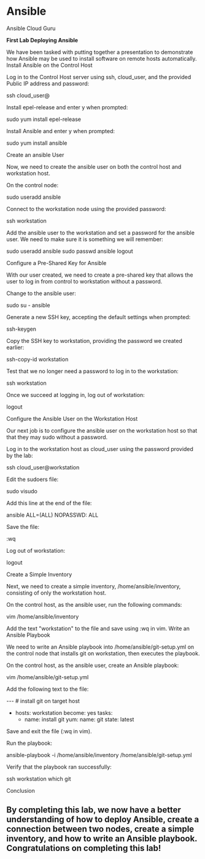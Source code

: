 # Ansible
Ansible Cloud Guru

<B>First Lab 
Deploying Ansible</B>

We have been tasked with putting together a presentation to demonstrate how Ansible may be used to install software on remote hosts automatically.
Install Ansible on the Control Host

Log in to the Control Host server using ssh, cloud_user, and the provided Public IP address and password:

ssh cloud_user@<PUBLIC IP>

Install epel-release and enter y when prompted:

sudo yum install epel-release

Install Ansible and enter y when prompted:

sudo yum install ansible

Create an ansible User

Now, we need to create the ansible user on both the control host and workstation host.

On the control node:

sudo useradd ansible

Connect to the workstation node using the provided password:

ssh workstation

Add the ansible user to the workstation and set a password for the ansible user. We need to make sure it is something we will remember:

sudo useradd ansible
sudo passwd ansible
logout

Configure a Pre-Shared Key for Ansible

With our user created, we need to create a pre-shared key that allows the user to log in from control to workstation without a password.

Change to the ansible user:

sudo su - ansible

Generate a new SSH key, accepting the default settings when prompted:

ssh-keygen

Copy the SSH key to workstation, providing the password we created earlier:

ssh-copy-id workstation

Test that we no longer need a password to log in to the workstation:

ssh workstation

Once we succeed at logging in, log out of workstation:

logout

Configure the Ansible User on the Workstation Host

Our next job is to configure the ansible user on the workstation host so that that they may sudo without a password.

Log in to the workstation host as cloud_user using the password provided by the lab:

ssh cloud_user@workstation

Edit the sudoers file:

sudo visudo

Add this line at the end of the file:

ansible       ALL=(ALL)       NOPASSWD: ALL

Save the file:

:wq

Log out of workstation:

logout

Create a Simple Inventory

Next, we need to create a simple inventory, /home/ansible/inventory, consisting of only the workstation host.

On the control host, as the ansible user, run the following commands:

vim /home/ansible/inventory

Add the text "workstation" to the file and save using :wq in vim.
Write an Ansible Playbook

We need to write an Ansible playbook into /home/ansible/git-setup.yml on the control node that installs git on workstation, then executes the playbook.

On the control host, as the ansible user, create an Ansible playbook:

vim /home/ansible/git-setup.yml

Add the following text to the file:

--- # install git on target host
- hosts: workstation
  become: yes
  tasks:
  - name: install git
    yum:
      name: git
      state: latest

Save and exit the file (:wq in vim).

Run the playbook:

ansible-playbook -i /home/ansible/inventory /home/ansible/git-setup.yml

Verify that the playbook ran successfully:

ssh workstation
which git

Conclusion

By completing this lab, we now have a better understanding of how to deploy Ansible, create a connection between two nodes, create a simple inventory, and how to write an Ansible playbook. Congratulations on completing this lab!
-------------------------------------------------------------------------------------------

